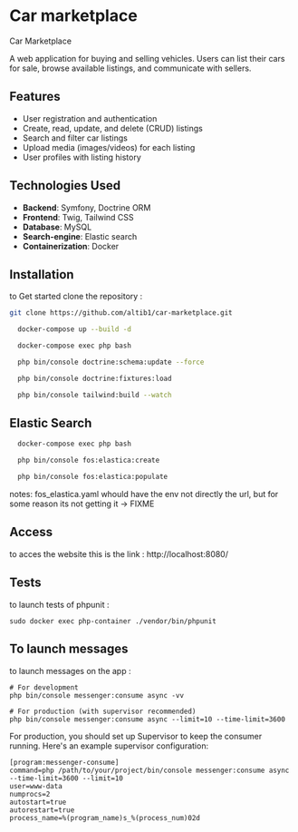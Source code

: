 
# Car marketplace 

 Car Marketplace

A web application for buying and selling vehicles. Users can list their cars for sale, browse available listings, and communicate with sellers.

## Features

- User registration and authentication
- Create, read, update, and delete (CRUD) listings
- Search and filter car listings
- Upload media (images/videos) for each listing
- User profiles with listing history

## Technologies Used

- **Backend**: Symfony, Doctrine ORM
- **Frontend**: Twig, Tailwind CSS
- **Database**: MySQL
- **Search-engine**: Elastic search
- **Containerization**: Docker


## Installation

to Get started clone the repository : 
```bash
git clone https://github.com/altib1/car-marketplace.git
```

```bash
  docker-compose up --build -d

  docker-compose exec php bash

  php bin/console doctrine:schema:update --force

  php bin/console doctrine:fixtures:load

  php bin/console tailwind:build --watch
```
## Elastic Search 

```bash
  docker-compose exec php bash

  php bin/console fos:elastica:create

  php bin/console fos:elastica:populate
```
notes:
fos_elastica.yaml whould have the env not directly the url, but for some reason its not getting it -> FIXME

## Access

to acces the website this is the link : 
http://localhost:8080/

## Tests

to launch tests of phpunit : 

```
sudo docker exec php-container ./vendor/bin/phpunit

```

## To launch messages

to launch messages on the app : 

```
# For development
php bin/console messenger:consume async -vv

# For production (with supervisor recommended)
php bin/console messenger:consume async --limit=10 --time-limit=3600

```

For production, you should set up Supervisor to keep the consumer running. Here's an example supervisor configuration:

```
[program:messenger-consume]
command=php /path/to/your/project/bin/console messenger:consume async --time-limit=3600 --limit=10
user=www-data
numprocs=2
autostart=true
autorestart=true
process_name=%(program_name)s_%(process_num)02d

```